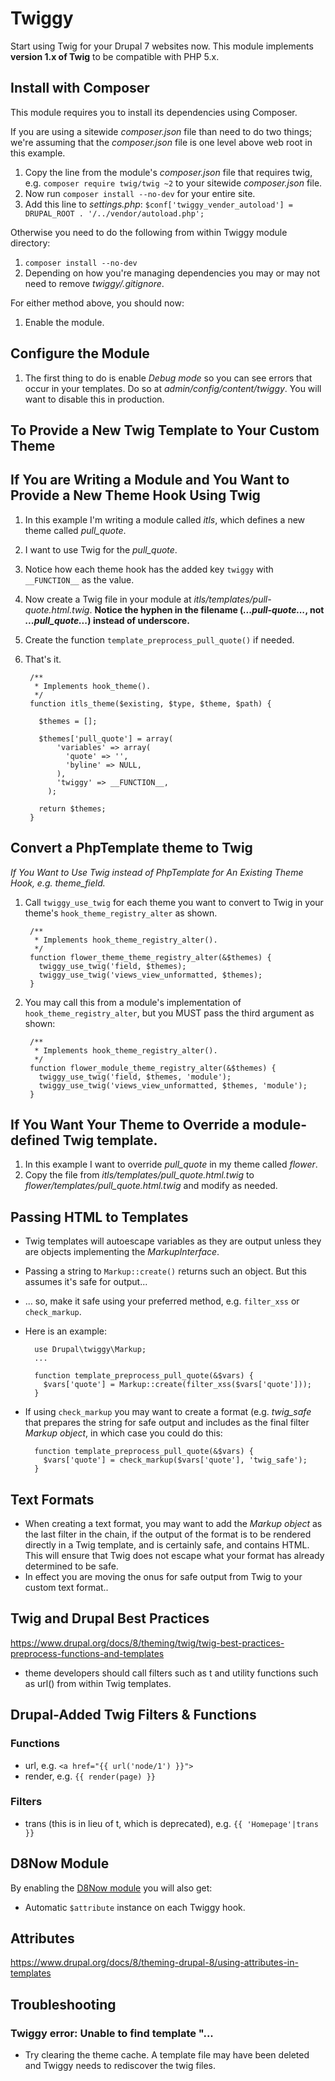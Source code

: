 # Twiggy

Start using Twig for your Drupal 7 websites now.  This module implements **version 1.x of Twig** to be compatible with PHP 5.x. 

## Install with Composer

This module requires you to install its dependencies using Composer.

If you are using a sitewide _composer.json_ file than need to do two things; we're assuming that the _composer.json_ file is one level above web root in this example.

1. Copy the line from the module's _composer.json_ file that requires twig, e.g. `composer require twig/twig ~2` to your sitewide _composer.json_ file.
2. Now run `composer install --no-dev` for your entire site.
3. Add this line to _settings.php_: `$conf['twiggy_vender_autoload'] = DRUPAL_ROOT . '/../vendor/autoload.php';`
    
Otherwise you need to do the following from within Twiggy module directory:

1. `composer install --no-dev`
2. Depending on how you're managing dependencies you may or may not need to remove _twiggy/.gitignore_.

For either method above, you should now:

1. Enable the module.

## Configure the Module

1. The first thing to do is enable _Debug mode_ so you can see errors that occur in your templates.  Do so at _admin/config/content/twiggy_.  You will want to disable this in production.


## To Provide a New Twig Template to Your Custom Theme


## If You are Writing a Module and You Want to Provide a New Theme Hook Using Twig

1. In this example I'm writing a module called _itls_, which defines a new theme called _pull_quote_.
2. I want to use Twig for the _pull_quote_.
3. Notice how each theme hook has the added key `twiggy` with `__FUNCTION__` as the value.
4. Now create a Twig file in your module at _itls/templates/pull-quote.html.twig_. **Notice the hyphen in the filename (_...pull-quote..._, not _...pull_quote..._) instead of underscore.**
5. Create the function `template_preprocess_pull_quote()` if needed.
6. That's it.
    
        /**
         * Implements hook_theme().
         */
        function itls_theme($existing, $type, $theme, $path) {
        
          $themes = [];
        
          $themes['pull_quote'] = array(
              'variables' => array(
                'quote' => '',
                'byline' => NULL,
              ),
              'twiggy' => __FUNCTION__,
            );
        
          return $themes;
        }

## Convert a PhpTemplate theme to Twig

_If You Want to Use Twig instead of PhpTemplate for An Existing Theme Hook, e.g. _theme_field_._

1. Call `twiggy_use_twig` for each theme you want to convert to Twig in your theme's `hook_theme_registry_alter` as shown.
        
        /**
         * Implements hook_theme_registry_alter().
         */
        function flower_theme_theme_registry_alter(&$themes) {
          twiggy_use_twig('field, $themes);
          twiggy_use_twig('views_view_unformatted, $themes);
        }
        
1. You may call this from a module's implementation of `hook_theme_registry_alter`, but you MUST pass the third argument as shown:

        /**
         * Implements hook_theme_registry_alter().
         */
        function flower_module_theme_registry_alter(&$themes) {
          twiggy_use_twig('field, $themes, 'module');
          twiggy_use_twig('views_view_unformatted, $themes, 'module');
        }
        
## If You Want Your Theme to Override a module-defined Twig template.

1. In this example I want to override _pull_quote_ in my theme called _flower_.
2. Copy the file from _itls/templates/pull_quote.html.twig_ to _flower/templates/pull_quote.html.twig_ and modify as needed.

## Passing HTML to Templates

* Twig templates will autoescape variables as they are output unless they are objects implementing the _MarkupInterface_.
* Passing a string to `Markup::create()` returns such an object.  But this assumes it's safe for output...
* ... so, make it safe using your preferred method, e.g. `filter_xss` or `check_markup`.
* Here is an example:

        use Drupal\twiggy\Markup;
        ... 
        
        function template_preprocess_pull_quote(&$vars) {
          $vars['quote'] = Markup::create(filter_xss($vars['quote']));
        }
        
* If using `check_markup` you may want to create a format (e.g. _twig_safe_ that prepares the string for safe output and includes as the final filter _Markup object_, in which case you could do this:

        function template_preprocess_pull_quote(&$vars) {
          $vars['quote'] = check_markup($vars['quote'], 'twig_safe');
        }

## Text Formats

* When creating a text format, you may want to add the _Markup object_ as the last filter in the chain, if the output of the format is to be rendered directly in a Twig template, and is certainly safe, and contains HTML.  This will ensure that Twig does not escape what your format has already determined to be safe.
* In effect you are moving the onus for safe output from Twig to your custom text format..
    
## Twig and Drupal Best Practices

<https://www.drupal.org/docs/8/theming/twig/twig-best-practices-preprocess-functions-and-templates>

* theme developers should call filters such as t and utility functions such as url() from within Twig templates. 

## Drupal-Added Twig Filters & Functions

### Functions

* url, e.g. `<a href="{{ url('node/1') }}">`
* render, e.g. `{{ render(page) }}`

### Filters

* trans (this is in lieu of t, which is deprecated), e.g. `{{ 'Homepage'|trans }}`

## D8Now Module

By enabling the [D8Now module](https://github.com/aklump/drupal_d8now) you will also get:

* Automatic `$attribute` instance on each Twiggy hook.

## Attributes

<https://www.drupal.org/docs/8/theming-drupal-8/using-attributes-in-templates>

## Troubleshooting

### Twiggy error: Unable to find template "... 

- Try clearing the theme cache.  A template file may have been deleted and Twiggy needs to rediscover the twig files. 


